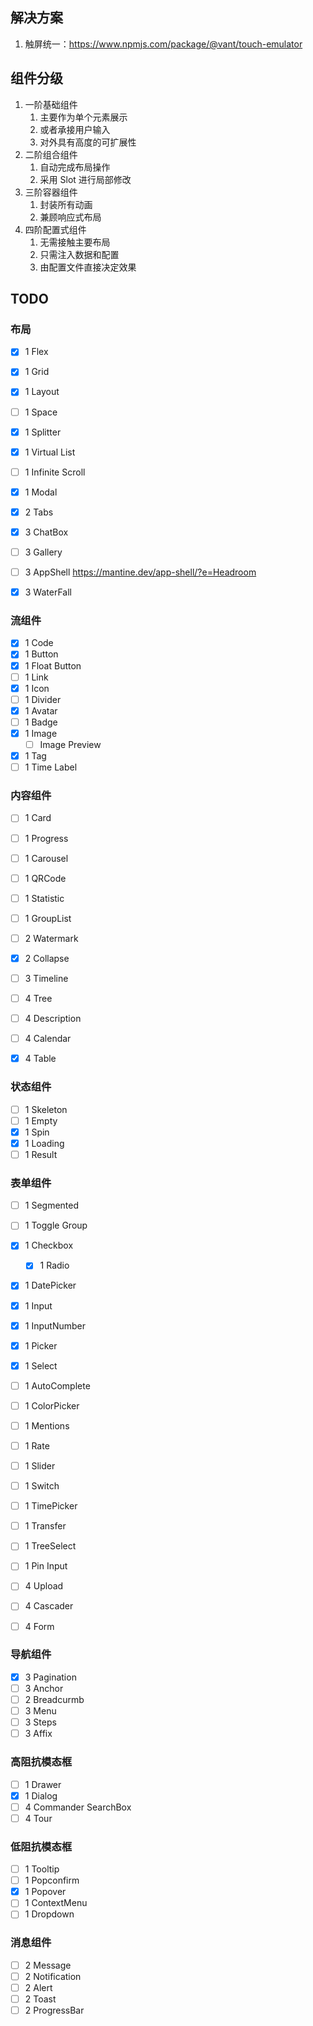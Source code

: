 ## 解决方案

1. 触屏统一：https://www.npmjs.com/package/@vant/touch-emulator

## 组件分级

1. 一阶基础组件
    1. 主要作为单个元素展示
    2. 或者承接用户输入
    3. 对外具有高度的可扩展性
2. 二阶组合组件
    1. 自动完成布局操作
    2. 采用 Slot 进行局部修改
3. 三阶容器组件
    1. 封装所有动画
    2. 兼顾响应式布局
4. 四阶配置式组件
    1. 无需接触主要布局
    2. 只需注入数据和配置
    3. 由配置文件直接决定效果

## TODO

### 布局

-   [x] 1 Flex
-   [x] 1 Grid
-   [x] 1 Layout
-   [ ] 1 Space
-   [x] 1 Splitter

-   [x] 1 Virtual List
-   [ ] 1 Infinite Scroll
-   [x] 1 Modal

-   [x] 2 Tabs
-   [x] 3 ChatBox
-   [ ] 3 Gallery
-   [ ] 3 AppShell https://mantine.dev/app-shell/?e=Headroom
-   [x] 3 WaterFall

### 流组件

-   [x] 1 Code
-   [x] 1 Button
-   [x] 1 Float Button
-   [ ] 1 Link
-   [x] 1 Icon
-   [ ] 1 Divider
-   [x] 1 Avatar
-   [ ] 1 Badge
-   [x] 1 Image
    -   [ ] Image Preview
-   [x] 1 Tag
-   [ ] 1 Time Label

### 内容组件

-   [ ] 1 Card
-   [ ] 1 Progress
-   [ ] 1 Carousel
-   [ ] 1 QRCode
-   [ ] 1 Statistic
-   [ ] 1 GroupList
-   [ ] 2 Watermark

-   [x] 2 Collapse
-   [ ] 3 Timeline
-   [ ] 4 Tree
-   [ ] 4 Description
-   [ ] 4 Calendar
-   [x] 4 Table

### 状态组件

-   [ ] 1 Skeleton
-   [ ] 1 Empty
-   [x] 1 Spin
-   [x] 1 Loading
-   [ ] 1 Result

### 表单组件

-   [ ] 1 Segmented
-   [ ] 1 Toggle Group
-   [x] 1 Checkbox
    -   [x] 1 Radio
-   [x] 1 DatePicker
-   [x] 1 Input
-   [x] 1 InputNumber
-   [x] 1 Picker
-   [x] 1 Select

-   [ ] 1 AutoComplete
-   [ ] 1 ColorPicker
-   [ ] 1 Mentions
-   [ ] 1 Rate
-   [ ] 1 Slider
-   [ ] 1 Switch
-   [ ] 1 TimePicker
-   [ ] 1 Transfer
-   [ ] 1 TreeSelect
-   [ ] 1 Pin Input
-   [ ] 4 Upload
-   [ ] 4 Cascader
-   [ ] 4 Form

### 导航组件

-   [x] 3 Pagination
-   [ ] 3 Anchor
-   [ ] 2 Breadcurmb
-   [ ] 3 Menu
-   [ ] 3 Steps
-   [ ] 3 Affix

### 高阻抗模态框

-   [ ] 1 Drawer
-   [x] 1 Dialog
-   [ ] 4 Commander SearchBox
-   [ ] 4 Tour

### 低阻抗模态框

-   [ ] 1 Tooltip
-   [ ] 1 Popconfirm
-   [x] 1 Popover
-   [ ] 1 ContextMenu
-   [ ] 1 Dropdown

### 消息组件

-   [ ] 2 Message
-   [ ] 2 Notification
-   [ ] 2 Alert
-   [ ] 2 Toast
-   [ ] 2 ProgressBar
